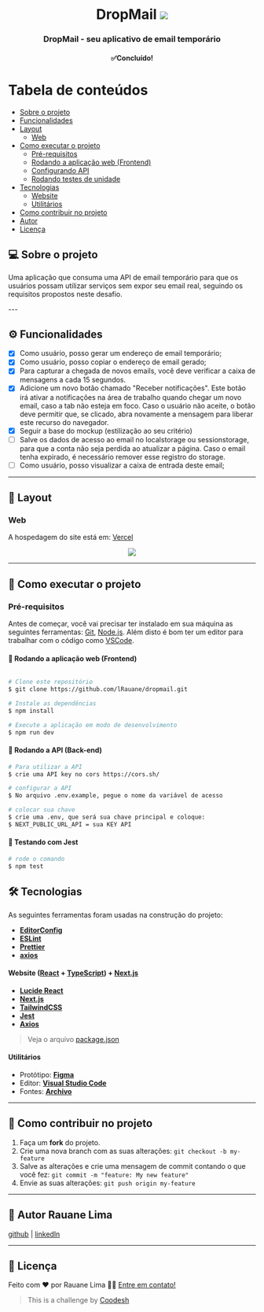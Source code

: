 <h1 align="center">
  DropMail

  <img src="https://github.com/lRauane/dropmail/assets/102835801/29b30513-f3e3-4e30-afed-de96183ba249"/>  
</h1>

<h3 align="center">
 DropMail - seu aplicativo de email temporário
</h3>

<h4 align="center">
✅Concluído!
</h4>

Tabela de conteúdos
=================

   * [Sobre o projeto](#sobre-o-projeto)
   * [Funcionalidades](#funcionalidades)
   * [Layout](#layout)
     * [Web](#layout-web)
   * [Como executar o projeto](#como-executar-o-projeto)
     * [Pré-requisitos](#pre-requisitos)
     * [Rodando a aplicação web (Frontend)](#rodando-a-aplicacao-web-frontend)
     * [Configurando API](#rodando-a-aplicacao-backend)
     * [Rodando testes de unidade](#rodando-a-aplicacao-testes)
   * [Tecnologias](#tecnologias)
     * [Website](#tecnologias-website)
     * [Utilitários](#utilitarios)
   * [Como contribuir no projeto](#como-contribuir)
   * [Autor](#autor)
   * [Licença](#licenca)



## 💻 Sobre o projeto <a name="sobre-o-projeto"></a>
<p>Uma aplicação que consuma uma API de email temporário para que os usuários possam utilizar serviços sem expor seu email real, seguindo os requisitos propostos neste desafio.</p>
---

## ⚙️ Funcionalidades <a name="funcionalidades"></a>

  - [x] Como usuário, posso gerar um endereço de email temporário;
  - [x] Como usuário, posso copiar o endereço de email gerado;
  - [x] Para capturar a chegada de novos emails, você deve verificar a caixa de mensagens a cada 15 segundos.
  - [x] Adicione um novo botão chamado "Receber notificações". Este botão irá ativar a notificações na área de trabalho quando chegar um novo email, caso a tab não esteja em foco. Caso o usuário não aceite, o botão deve permitir que, se clicado, abra novamente a mensagem para liberar este recurso do navegador.
  - [x] Seguir a base do mockup (estilização ao seu critério)
  - [ ] Salve os dados de acesso ao email no localstorage ou sessionstorage, para que a conta não seja perdida ao atualizar a página. Caso o email tenha expirado, é necessário remover esse registro do storage.
  - [ ] Como usuário, posso visualizar a caixa de entrada deste email;

---

## 🎨 Layout <a name="layout"></a>

### Web <a name="layout-web"></a>
A hospedagem do site está em: [Vercel](https://dropmail-black.vercel.app/)
<p align="center" style="display: flex; align-items: flex-start; justify-content: center;">
   <img src="https://github.com/lRauane/dropmail/assets/102835801/29b30513-f3e3-4e30-afed-de96183ba249"/>  
</p>


---

## 🚀 Como executar o projeto <a name="como-executar-o-projeto"></a>
### Pré-requisitos <a name="pre-requisitos"></a>

Antes de começar, você vai precisar ter instalado em sua máquina as seguintes ferramentas:
[Git](https://git-scm.com), [Node.js](https://nodejs.org/en/). 
Além disto é bom ter um editor para trabalhar com o código como [VSCode](https://code.visualstudio.com/).


#### 🧭 Rodando a aplicação web (Frontend) <a name="rodando-a-aplicacao-web-frontend"></a>

```bash

# Clone este repositório
$ git clone https://github.com/lRauane/dropmail.git

# Instale as dependências
$ npm install

# Execute a aplicação em modo de desenvolvimento
$ npm run dev

```

#### 🧭 Rodando a API (Back-end) <a name="rodando-a-aplicacao-backend"></a>

```bash
# Para utilizar a API
$ crie uma API key no cors https://cors.sh/

# configurar a API
$ No arquivo .env.example, pegue o nome da variável de acesso

# colocar sua chave 
$ crie uma .env, que será sua chave principal e coloque:
$ NEXT_PUBLIC_URL_API = sua KEY API

```

#### 🧭 Testando com Jest <a name="rodando-a-aplicacao-testes"></a>

```bash
# rode o comando
$ npm test

```

## 🛠 Tecnologias <a name="tecnologias"></a>

As seguintes ferramentas foram usadas na construção do projeto:

-   **[EditorConfig](https://editorconfig.org/)**
-   **[ESLint](https://eslint.org/)**
-   **[Prettier](https://prettier.io/)**
-   **[axios](https://axios-http.com/ptbr/docs/intro)**

#### **Website**  ([React](https://reactjs.org/)  +  [TypeScript](https://www.typescriptlang.org/)) + [Next.js](https://nextjs.org/) <a name="tecnologias-website"></a>

-   **[Lucide React](https://lucide.dev/icons)**
-   **[Next.js](https://nextjs.org/)**
-   **[TailwindCSS](https://tailwindcss.com/)**
-   **[Jest](https://jestjs.io/pt-BR/)**
-   **[Axios](https://github.com/axios/axios)**

> Veja o arquivo  [package.json](https://github.com/lRauane/dropmail/blob/main/package.json)


#### **Utilitários** <a name="utilitarios"></a>

-   Protótipo:  **[Figma](https://www.figma.com/)**
-   Editor:  **[Visual Studio Code](https://code.visualstudio.com/)**
-   Fontes:  **[Archivo](https://fonts.google.com/specimen/Archivo?query=archivo)**


---

## 💪 Como contribuir no projeto <a name="como-contribuir"></a>

1. Faça um **fork** do projeto.
2. Crie uma nova branch com as suas alterações: `git checkout -b my-feature`
3. Salve as alterações e crie uma mensagem de commit contando o que você fez: `git commit -m "feature: My new feature"`
4. Envie as suas alterações: `git push origin my-feature`

---

## 🦸 Autor <a name="autor">Rauane Lima</a>
[github](https://github.com/lRauane/)
|
[linkedln](https://www.linkedin.com/in/rauanee/)

---

## 📝 Licença <a name="licenca"></a>


Feito com ❤️ por Rauane Lima 👋🏽 [Entre em contato!](https://www.linkedin.com/in/rauanee/)
>  This is a challenge by [Coodesh](https://coodesh.com/)
